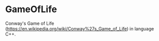 # GameOfLife
Conway's Game of Life (https://en.wikipedia.org/wiki/Conway%27s_Game_of_Life) in language C++.
